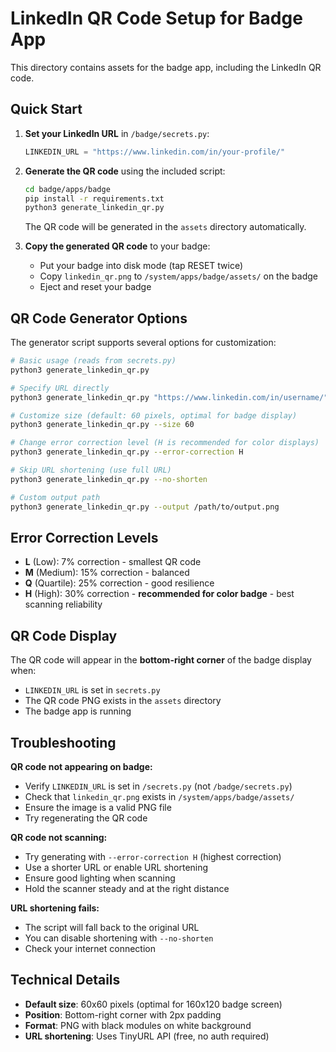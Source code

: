 # LinkedIn QR Code Setup for Badge App

This directory contains assets for the badge app, including the LinkedIn QR code.

## Quick Start

1. **Set your LinkedIn URL** in `/badge/secrets.py`:
   ```python
   LINKEDIN_URL = "https://www.linkedin.com/in/your-profile/"
   ```

2. **Generate the QR code** using the included script:
   ```bash
   cd badge/apps/badge
   pip install -r requirements.txt
   python3 generate_linkedin_qr.py
   ```
   
   The QR code will be generated in the `assets` directory automatically.

3. **Copy the generated QR code** to your badge:
   - Put your badge into disk mode (tap RESET twice)
   - Copy `linkedin_qr.png` to `/system/apps/badge/assets/` on the badge
   - Eject and reset your badge

## QR Code Generator Options

The generator script supports several options for customization:

```bash
# Basic usage (reads from secrets.py)
python3 generate_linkedin_qr.py

# Specify URL directly
python3 generate_linkedin_qr.py "https://www.linkedin.com/in/username/"

# Customize size (default: 60 pixels, optimal for badge display)
python3 generate_linkedin_qr.py --size 60

# Change error correction level (H is recommended for color displays)
python3 generate_linkedin_qr.py --error-correction H

# Skip URL shortening (use full URL)
python3 generate_linkedin_qr.py --no-shorten

# Custom output path
python3 generate_linkedin_qr.py --output /path/to/output.png
```

## Error Correction Levels

- **L** (Low): 7% correction - smallest QR code
- **M** (Medium): 15% correction - balanced
- **Q** (Quartile): 25% correction - good resilience
- **H** (High): 30% correction - **recommended for color badge** - best scanning reliability

## QR Code Display

The QR code will appear in the **bottom-right corner** of the badge display when:
- `LINKEDIN_URL` is set in `secrets.py`
- The QR code PNG exists in the `assets` directory
- The badge app is running

## Troubleshooting

**QR code not appearing on badge:**
- Verify `LINKEDIN_URL` is set in `/secrets.py` (not `/badge/secrets.py`)
- Check that `linkedin_qr.png` exists in `/system/apps/badge/assets/`
- Ensure the image is a valid PNG file
- Try regenerating the QR code

**QR code not scanning:**
- Try generating with `--error-correction H` (highest correction)
- Use a shorter URL or enable URL shortening
- Ensure good lighting when scanning
- Hold the scanner steady and at the right distance

**URL shortening fails:**
- The script will fall back to the original URL
- You can disable shortening with `--no-shorten`
- Check your internet connection

## Technical Details

- **Default size**: 60x60 pixels (optimal for 160x120 badge screen)
- **Position**: Bottom-right corner with 2px padding
- **Format**: PNG with black modules on white background
- **URL shortening**: Uses TinyURL API (free, no auth required)
